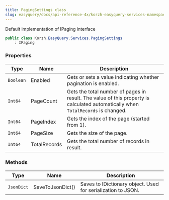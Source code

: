 ```yaml
---
title: PagingSettings class
slug: easyquery/docs/api-reference-4x/korzh-easyquery-services-namespace/pagingsettings-class
---
```



Default implementation of IPaging interface
```csharp
public class Korzh.EasyQuery.Services.PagingSettings
    : IPaging

```

### Properties

| Type | Name | Description | 
| --- | --- | --- | 
| `Boolean` | Enabled | Gets or sets a value indicating whether pagination is enabled. | 
| `Int64` | PageCount | Gets the total number of pages in result.  The value of this property is calculated automatically when `TotalRecords` is changed. | 
| `Int64` | PageIndex | Gets the index of the page (started from 1). | 
| `Int64` | PageSize | Gets the size of the page. | 
| `Int64` | TotalRecords | Gets the total number of records in result. | 


### Methods

| Type | Name | Description | 
| --- | --- | --- | 
| `JsonDict` | SaveToJsonDict() | Saves to IDictionary object. Used for serialization to JSON. |